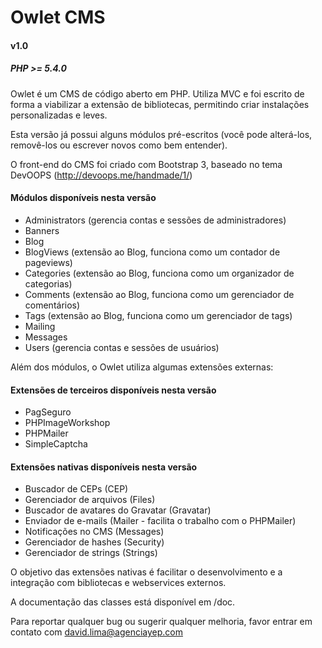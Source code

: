 # Owlet CMS
#### v1.0
##### PHP >= 5.4.0

Owlet é um CMS de código aberto em PHP. Utiliza MVC e foi escrito de forma a viabilizar a extensão de bibliotecas, permitindo criar instalações personalizadas e leves.

Esta versão já possui alguns módulos pré-escritos (você pode alterá-los, removê-los ou escrever novos como bem entender).

O front-end do CMS foi criado com Bootstrap 3, baseado no tema DevOOPS (http://devoops.me/handmade/1/)


#### Módulos disponíveis nesta versão
+ Administrators (gerencia contas e sessões de administradores)
+ Banners
+ Blog
+ BlogViews (extensão ao Blog, funciona como um contador de pageviews)
+ Categories (extensão ao Blog, funciona como um organizador de categorias)
+ Comments (extensão ao Blog, funciona como um gerenciador de comentários)
+ Tags (extensão ao Blog, funciona como um gerenciador de tags)
+ Mailing
+ Messages
+ Users (gerencia contas e sessões de usuários)

Além dos módulos, o Owlet utiliza algumas extensões externas:

#### Extensões de terceiros disponíveis nesta versão
+ PagSeguro
+ PHPImageWorkshop
+ PHPMailer
+ SimpleCaptcha

#### Extensões nativas disponíveis nesta versão
+ Buscador de CEPs (CEP)
+ Gerenciador de arquivos (Files)
+ Buscador de avatares do Gravatar (Gravatar)
+ Enviador de e-mails (Mailer - facilita o trabalho com o PHPMailer)
+ Notificações no CMS (Messages)
+ Gerenciador de hashes (Security)
+ Gerenciador de strings (Strings)


O objetivo das extensões nativas é facilitar o desenvolvimento e a integração com bibliotecas e webservices externos.

A documentação das classes está disponível em /doc.

Para reportar qualquer bug ou sugerir qualquer melhoria, favor entrar em contato com david.lima@agenciayep.com